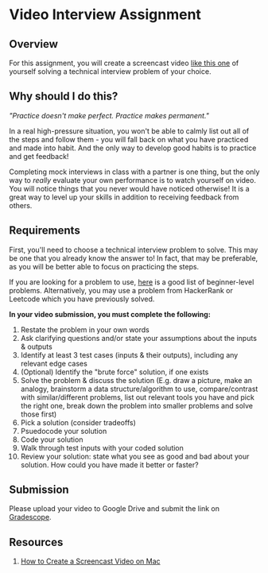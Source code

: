 # Video Interview Assignment

## Overview

For this assignment, you will create a screencast video [like this one](https://www.youtube.com/watch?v=cdCeU8DJvPM) of yourself solving a technical interview problem of your choice.

## Why should I do this?

_"Practice doesn't make perfect. Practice makes permanent."_ 

In a real high-pressure situation, you won't be able to calmly list out all of the steps and follow them - you will fall back on what you have practiced and made into habit. And the only way to develop good habits is to practice and get feedback!

Completing mock interviews in class with a partner is one thing, but the only way to _really_ evaluate your own performance is to watch yourself on video. You will notice things that you never would have noticed otherwise! It is a great way to level up your skills in addition to receiving feedback from others.

## Requirements

First, you'll need to choose a technical interview problem to solve. This may be one that you already know the answer to! In fact, that may be preferable, as you will be better able to focus on practicing the steps.

If you are looking for a problem to use, [here](https://towardsdatascience.com/10-algorithms-to-solve-before-your-python-coding-interview-feb74fb9bc27) is a good list of beginner-level problems. Alternatively, you may use a problem from HackerRank or Leetcode which you have previously solved.

**In your video submission, you must complete the following:**

1. Restate the problem in your own words
1. Ask clarifying questions and/or state your assumptions about the inputs & outputs
1. Identify at least 3 test cases (inputs & their outputs), including any relevant edge cases
1. (Optional) Identify the "brute force" solution, if one exists
1. Solve the problem & discuss the solution (E.g. draw a picture, make an analogy, brainstorm a data structure/algorithm to use, compare/contrast with similar/different problems, list out relevant tools you have and pick the right one, break down the problem into smaller problems and solve those first)
1. Pick a solution (consider tradeoffs)
1. Psuedocode your solution
1. Code your solution
1. Walk through test inputs with your coded solution
1. Review your solution: state what you see as good and bad about your solution. How could you have made it better or faster?

## Submission

Please upload your video to Google Drive and submit the link on [Gradescope](https://gradescope.com).

## Resources

1. [How to Create a Screencast Video on Mac](https://www.cnet.com/how-to/record-your-mac-screen-the-easy-way-heres-how-to-do-it/)